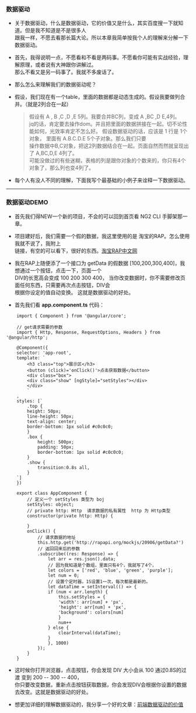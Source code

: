 ### 数据驱动

* 关于数据驱动，什么是数据驱动，它的价值又是什么，其实百度搜一下就知道。但是我不知道是不是很多人   
跟我一样，不愿去看那长篇大论。所以本章我简单按我个人的理解来分解一下数据驱动。

* 首先，我得说明一点，不愿看和不看是两码事。不愿看你可能有实战经验，理解原理，或者说有大神跟你讲解过。   
那么不看又是另一码事了。我就不多废话了。

* 那么怎么来理解我们的数据驱动呢？

* 假设，我们现在有一个table，里面的数据都是动态生成的。假设我要做列合并。（就是2列合在一起）
    > 假设有 A , B ,C ,D ,E 5列。我要合并BC列，变成 A ,BC ,D E,4列。   
    jq的话，肯定要去操作dom。并且把里面的数据拼接在一起。切不论性能如何，光效率肯定不怎么好。
    > 假设数据驱动的话，应该是 1 行是 1个对象， 里面有 A.B.C.D.E 5个子对象。那么我们只要   
    操作数据中B,C对象，把这2列数据结合在一起。页面自然而然就呈现出了  A,BC,D,E 4列了。   
    > 可能没做过的有些迷糊，表格的列是跟你对象的个数来的，你只有4个对象了，那么列也变4列了。

* 每个人有没人不同的理解，下面我写个最基础的小例子来诠释一下数据驱动。



---

### 数据驱动DEMO    

* 首先我们得NEW一个新的项目，不会的可以回到首页看 NG2 CLI 手脚架那一章。

* 项目建好后，我们需要一个假的数据，我这里使用的是 淘宝的RAP。怎么使用我就不说了，我附上   
链接，有空的可以看下，很好的东西。[淘宝RAP中文网](http://rapapi.org/org/index.do)

* 我在RAP上随便添了一个接口为 getData 的假数据 [100,200,300,400]，我想通过一个按钮，点击一下，页面一个   
DIV的长宽高会变成 100 200 300 400， 当你改变数据时，你不需要修改页面任何东西，只需要再次点击按钮，DIV会   
根据你设定的值自动变换。 这就是数据驱动的好处。

* 首先我们看 **app.component.ts** 代码：

```
    import { Component } from '@angular/core';

    // get请求需要的参数
    import { Http, Response, RequestOptions, Headers } from '@angular/http';

    @Component({
    selector: 'app-root',
    template: `
        <h3 class="top">展示区</h3>
        <button (click)='onClick()'>点击获取数据</button>
        <div class="box">
        <div class="show" [ngStyle]="setStyles"></div>
        </div>
        `
    ,
    styles: [`
        .top {
        height: 50px;
        line-height: 50px;
        text-align: center;
        border-bottom: 1px solid #c0c0c0;
        }
        .box {
            height: 500px;
            padding: 50px;
            border-bottom: 1px solid #c0c0c0;
        }
        .show {
            transition:0.8s all,
        }
    `]
    })

    export class AppComponent {
        // 定义一个 setStyles 类型为 boj
        setStyles: object;
        // private http: Http  请求数据的私有属性  http 为 Http类型
        constructor(private http: Http) {

        }
        onClick() {
            // 请求数据的地址
            this.http.get('http://rapapi.org/mockjs/20906/getData?')
            // 返回回来后的参数
            .subscribe((res: Response) => {
                let arr = res.json().data;
                // 因为我知道是个数组，里面只有4个，我就写了4个，
                let colors = ['red', 'blue', 'green', 'purple'];
                let num = 0;
                // 设置个定时器，1S设置1一次，每次都是最新的。
                let dataTime = setInterval(() => {
                if (num < arr.length) {
                    this.setStyles = {
                    'width': arr[num] + 'px',
                    'height': arr[num] + 'px',
                    'background': colors[num]
                    }
                    num++
                } else {
                    clearInterval(dataTime);
                }
                }, 1000)
            });
        }
    }

```

* 这时候你打开浏览器，点击按钮，你会发现 DIV 大小会从 100 通过0.8S的过渡 变到 200 -- 300 -- 400，   
你只要改变数据，重新点击按钮获取数据，你会发现DIV会根据你设置的数据去改变。这就是数据驱动的好处。

* 想更加详细的理解数据驱动的，我分享一个好的文章：[前端数据驱动的价值](https://segmentfault.com/a/1190000004400337)

